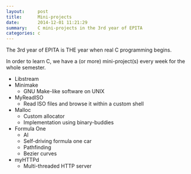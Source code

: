 ```yaml
---
layout:     post
title:      Mini-projects
date:       2014-12-01 11:21:29
summary:    C mini-projects in the 3rd year of EPITA
categories: c
---
```


The 3rd year of EPITA is THE year when real C programming begins.

In order to learn C, we have a (or more) mini-project(s) every week for the whole semester.

* Libstream
* Minimake
    * GNU Make-like software on UNIX
* MyReadISO
    * Read ISO files and browse it within a custom shell
* Malloc
    * Custom allocator
    * Implementation using binary-buddies
* Formula One
    * AI
    * Self-driving formula one car
    * Pathfinding
    * Bezier curves
* myHTTPd
    * Multi-threaded HTTP server
